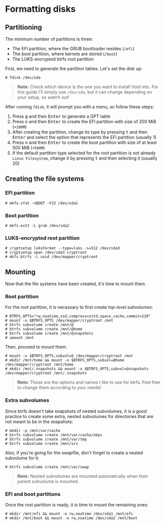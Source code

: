 # Formatting disks
## Partitioning
The minimum number of partitions is three:
- The EFI partition, where the GRUB bootloader resides (`/efi`)
- The boot partition, where kernels are stored (`/boot`)
- The LUKS-encrypted btrfs root partition

First, we need to generate the partition tables. Let's set the disk up:
```console
# fdisk /dev/sda
```
> **Note:** Check which device is the one you want to install Void into. For this guide I'll simply
> use `/dev/sda`, but it can change depending on your setup, so _watch out!_

After running `fdisk`, it will prompt you with a menu, so follow these steps:
1. Press <kbd>g</kbd> and then <kbd>Enter</kbd> to generate a GPT table
2. Press <kbd>n</kbd> and then <kbd>Enter</kbd> to create the EFI partition with size of 200 MiB
   (`+200M`)
3. After creating the partition, change its type by pressing <kbd>t</kbd> and then <kbd>Enter</kbd>
   and select the option that represents the EFI partition (usually 1)
4. Press <kbd>n</kbd> and then <kbd>Enter</kbd> to create the boot partition with size of at least
   500 MiB (`+500M`)
5. If the default partition type selected for the root partition is not already `Linux Filesystem`,
   change it by pressing <kbd>t</kbd> and then selecting it (usually 20)

## Creating the file systems
### EFI partition
```console
# mkfs.vfat -nBOOT -F32 /dev/sda1
```

### Boot partition
```console
# mkfs.ext2 -L grub /dev/sda2
```

### LUKS-encrypted root partition
```console
# cryptsetup luksFormat --type=luks -s=512 /dev/sda3
# cryptsetup open /dev/sda3 cryptroot
# mkfs.btrfs -L void /dev/mapper/cryptroot
```

## Mounting 
Now that the file systems have been created, it's time to mount them.
### Root partition
For the root partition, it is necessary to first create _top-level subvolumes_:
```console
# BTRFS_OPTS="rw,noatime,ssd,compress=zstd,space_cache,commit=120"
# mount -o $BTRFS_OPTS /dev/mapper/cryptroot /mnt
# btrfs subvolume create /mnt/@
# btrfs subvolume create /mnt/@home
# btrfs subvolume create /mnt/@snapshots
# umount /mnt
```
Then, proceed to mount them:
```console
# mount -o $BTRFS_OPTS,subvol=@ /dev/mapper/cryptroot /mnt
# mkdir /mnt/home && mount -o $BTRFS_OPTS,subvol=@home /dev/mapper/cryptroot /mnt/home
# mkdir /mnt/.snapshots && mount -o $BTRFS_OPTS,subvol=@snapshots /dev/mapper/cryptroot /mnt/.snapshots
```

> **Note:** Those are the options and names I like to use for btrfs. Feel free to change them
> according to your needs!

### Extra subvolumes
Since btrfs doesn't take snapshots of nested subvolumes, it is a good practice to create some extra,
nested subvolumes for directories that are not meant to be in the snapshots:
```console
# mkdir -p /mnt/var/cache
# btrfs subvolume create /mnt/var/cache/xbps
# btrfs subvolume create /mnt/var/tmp
# btrfs subvolume create /mnt/srv
```
Also, if you're going for the swapfile, don't forget to create a nested subvolume for it:
```console
# btrfs subvolume create /mnt/var/swap
```

> **Note:** Nested subvolumes are mounted automatically when their parent subvolume is mounted.

### EFI and boot partitions
Once the root partition is ready, it is time to mount the remaining ones:
```console
# mkdir /mnt/efi && mount -o rw,noatime /dev/sda1 /mnt/efi
# mkdir /mnt/boot && mount -o rw,noatime /dev/sda2 /mnt/boot
```
